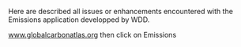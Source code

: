 Here are described all issues or enhancements encountered with the Emissions application developped by WDD.

www.globalcarbonatlas.org then click on Emissions



